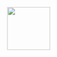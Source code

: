 <img src="https://user-images.githubusercontent.com/105303924/167712440-60df270e-3ec4-416a-9a56-c07ca2116218.JPG" width="100" align="left">
